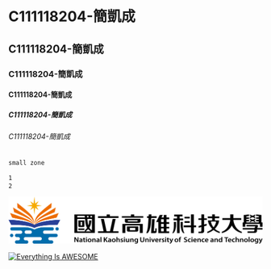 # C111118204-簡凱成
## C111118204-簡凱成
### C111118204-簡凱成
#### C111118204-簡凱成
##### C111118204-簡凱成
###### C111118204-簡凱成

`small zone`

```big zone
1
2
```

![NKUST](nkust.png "NKUST")

[![Everything Is AWESOME](https://www.youtube.com/watch?v=zQMCFZtVUTc/0.jpg)](https://www.youtube.com/watch?v=zQMCFZtVUTc "Everything Is AWESOME")
